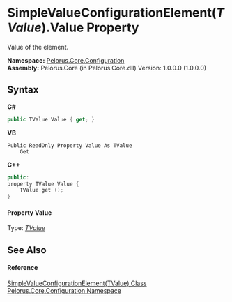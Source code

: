 # SimpleValueConfigurationElement(*TValue*).Value Property 
 

Value of the element.

**Namespace:**&nbsp;<a href="74405DDA">Pelorus.Core.Configuration</a><br />**Assembly:**&nbsp;Pelorus.Core (in Pelorus.Core.dll) Version: 1.0.0.0 (1.0.0.0)

## Syntax

**C#**<br />
``` C#
public TValue Value { get; }
```

**VB**<br />
``` VB
Public ReadOnly Property Value As TValue
	Get
```

**C++**<br />
``` C++
public:
property TValue Value {
	TValue get ();
}
```


#### Property Value
Type: <a href="28B2486D">*TValue*</a>

## See Also


#### Reference
<a href="28B2486D">SimpleValueConfigurationElement(TValue) Class</a><br /><a href="74405DDA">Pelorus.Core.Configuration Namespace</a><br />